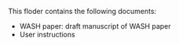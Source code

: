 This floder contains the following documents:
* WASH paper: draft manuscript of WASH paper
* User instructions 
